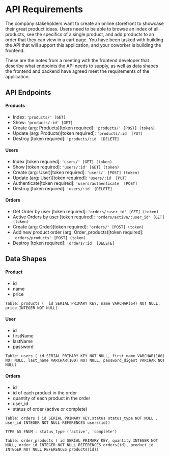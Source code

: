 # API Requirements
The company stakeholders want to create an online storefront to showcase their great product ideas. Users need to be able to browse an index of all products, see the specifics of a single product, and add products to an order that they can view in a cart page. You have been tasked with building the API that will support this application, and your coworker is building the frontend.

These are the notes from a meeting with the frontend developer that describe what endpoints the API needs to supply, as well as data shapes the frontend and backend have agreed meet the requirements of the application. 

## API Endpoints
#### Products
- Index: `'products/' [GET]`
- Show: `'products/:id' [GET]`
- Create (arg: Products)[token required]: `'products/' [POST] (token)`
- Update (arg: Products)[token required]: `'products/:id  [PUT]`
- Destroy [token required]: `'products/:id  [DELETE]`

#### Users
- Index [token required]: `'users/' [GET] (token)`
- Show [token required]: `'users/:id' [GET] (token)`
- Create (arg: User)[token required]: `'users/' [POST] (token)`
- Update (arg: User)[token required]: `'users/:id  [PUT]`
- Authenticate[token required]: `'users/authenticate  [POST]`
- Destroy [token required]: `'users/:id  [DELETE]`

#### Orders
- Get Order by user [token required]: `'orders/:user_id' [GET] (token)`
- Active Orders by user [token required]: `'orders/active/:user_id' [GET] (token)`
- Create (arg: Order)[token required]: `'orders/' [POST] (token)`
- Add new product order (arg: Order_products)[token required]: `'orders/products' [POST] (token)`
- Destroy [token required]: `'orders/:id  [DELETE]`

## Data Shapes
#### Product
-  id
- name
- price

```
Table: products (  id SERIAL PRIMARY KEY, name VARCHAR(64) NOT NULL, price INTEGER NOT NULL)
```
#### User
- id
- firstName
- lastName
- password

```
Table: users ( id SERIAL PRIMARY KEY NOT NULL, first_name VARCHAR(100) NOT NULL, last_name VARCHAR(100) NOT NULL, password_digest VARCHAR NOT NULL)
```
#### Orders
- id
- id of each product in the order
- quantity of each product in the order
- user_id
- status of order (active or complete)

```
Table: orders ( id SERIAL PRIMARY KEY,status status_type NOT NULL , user_id INTEGER NOT NULL REFERENCES users(id))
```

```
TYPE AS ENUM : status_type ('active', 'complete')
```

```
Table: order_products ( id SERIAL PRIMARY KEY, quantity INTEGER NOT NULL, order_id INTEGER NOT NULL REFERENCES orders(id), product_id INTEGER NOT NULL REFERENCES products(id))
```

